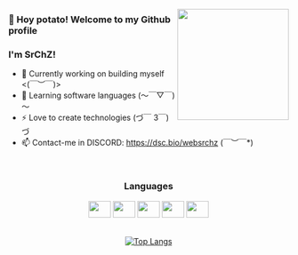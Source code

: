 <p align="center">
  <img align="right" height="200" src="https://1.bp.blogspot.com/-u0DRAykByfg/Wdj2lwDjJrI/AAAAAAADAk0/lFLnRRAlyEcFU7Y7Sgfi5Hc2nu-DCELEACLcBGAs/s1600/AW567260_00.gif" />
</p align="center">

### 👋 Hoy potato! Welcome to my Github profile
### I'm SrChZ!

- 🔭 Currently working on building myself   <(￣︶￣)>　
- 🌱 Learning software languages   (～￣▽￣)～
- ⚡ Love to create technologies      (づ￣ 3￣)づ
- 📫 Contact-me in DISCORD: https://dsc.bio/websrchz    \(￣︶￣*\)

<br>
<div align="center">
  <h3> Languages </h3>
  <img aling="center" height="30" width="40" src="https://cdn.jsdelivr.net/gh/devicons/devicon/icons/python/python-original.svg"/>
  <img aling="center" height="30" width="40" src="https://cdn.jsdelivr.net/gh/devicons/devicon/icons/java/java-original.svg"/>
  <img aling="center" height="30" width="40" src="https://cdn.jsdelivr.net/gh/devicons/devicon/icons/javascript/javascript-original.svg"/>
  <img aling="center" height="30" width="40" src="https://cdn.jsdelivr.net/gh/devicons/devicon/icons/html5/html5-original.svg"/>
  <img aling="center" height="30" width="40" src="https://cdn.jsdelivr.net/gh/devicons/devicon/icons/css3/css3-original.svg" />
</div>

<br>
<div align="center">

  
  [![Top Langs](https://github-readme-stats.vercel.app/api/top-langs/?username=WebSrChZ&layout=compact&langs_count=10&theme=dark&hide_title=true)](https://github.com/WebSrChZ/github-readme-stats)
</div>
